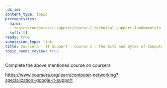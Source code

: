 ```yaml
---
_db_id:
content_type: topic
prerequisites:
  hard:
  - topics/coursera/it-support/course-1-technical-support-fundamentals
  soft: []
ready: true
submission_type: link
title: Coursera - IT Support - Course 2 - The Bits and Bytes of Computer Networking
topic_needs_review: true
---
```


Complete the above mentioned course on coursera

https://www.coursera.org/learn/computer-networking?specialization=google-it-support

